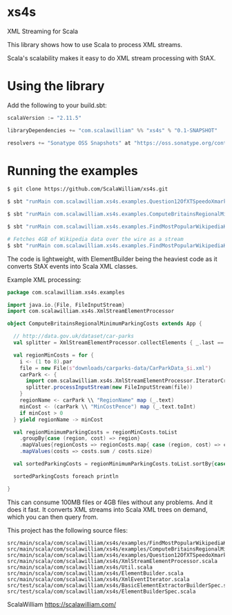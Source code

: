 xs4s
====

XML Streaming for Scala

This library shows how to use Scala to process XML streams.

Scala's scalability makes it easy to do XML stream processing with StAX.

Using the library
======
Add the following to your build.sbt:
```sbt
scalaVersion := "2.11.5"

libraryDependencies += "com.scalawilliam" %% "xs4s" % "0.1-SNAPSHOT"

resolvers += "Sonatype OSS Snapshots" at "https://oss.sonatype.org/content/repositories/snapshots"
```

Running the examples
======
```bash
$ git clone https://github.com/ScalaWilliam/xs4s.git

$ sbt "runMain com.scalawilliam.xs4s.examples.Question12OfXTSpeedoXmarkTests"

$ sbt "runMain com.scalawilliam.xs4s.examples.ComputeBritainsRegionalMinimumParkingCosts"

$ sbt "runMain com.scalawilliam.xs4s.examples.FindMostPopularWikipediaKeywords"

# Fetches 4GB of Wikipedia data over the wire as a stream
$ sbt "runMain com.scalawilliam.xs4s.examples.FindMostPopularWikipediaKeywords full"
```

The code is lightweight, with ElementBuilder being the heaviest code as it converts
StAX events into Scala XML classes.

Example XML processing:

```scala
package com.scalawilliam.xs4s.examples

import java.io.{File, FileInputStream}
import com.scalawilliam.xs4s.XmlStreamElementProcessor

object ComputeBritainsRegionalMinimumParkingCosts extends App {

  // http://data.gov.uk/dataset/car-parks
  val splitter = XmlStreamElementProcessor.collectElements { _.last == "CarPark" }

  val regionMinCosts = for {
    i <- (1 to 8).par
    file = new File(s"downloads/carparks-data/CarParkData_$i.xml")
    carPark <- {
      import com.scalawilliam.xs4s.XmlStreamElementProcessor.IteratorCreator._
      splitter.processInputStream(new FileInputStream(file))
    }
    regionName <- carPark \\ "RegionName" map (_.text)
    minCost <- (carPark \\ "MinCostPence") map (_.text.toInt)
    if minCost > 0
  } yield regionName -> minCost

  val regionMinimumParkingCosts = regionMinCosts.toList
    .groupBy{case (region, cost) => region}
    .mapValues{regionCosts => regionCosts.map{ case (region, cost) => cost }}
    .mapValues(costs => costs.sum / costs.size)

  val sortedParkingCosts = regionMinimumParkingCosts.toList.sortBy{case (region, cost) => -cost}

  sortedParkingCosts foreach println

}
```

This can consume 100MB files or 4GB files without any problems. And it does it fast. It converts XML streams into Scala XML trees on demand, which you can then query from.

This project has the following source files:

```
src/main/scala/com/scalawilliam/xs4s/examples/FindMostPopularWikipediaKeywords.scala
src/main/scala/com/scalawilliam/xs4s/examples/ComputeBritainsRegionalMinimumParkingCosts.scala
src/main/scala/com/scalawilliam/xs4s/examples/Question12OfXTSpeedoXmarkTests.scala
src/main/scala/com/scalawilliam/xs4s/XmlStreamElementProcessor.scala
src/main/scala/com/scalawilliam/xs4s/Util.scala
src/main/scala/com/scalawilliam/xs4s/ElementBuilder.scala
src/main/scala/com/scalawilliam/xs4s/XmlEventIterator.scala
src/test/scala/com/scalawilliam/xs4s/BasicElementExtractorBuilderSpec.scala
src/test/scala/com/scalawilliam/xs4s/ElementBuilderSpec.scala
```


ScalaWilliam <https://scalawilliam.com/>
